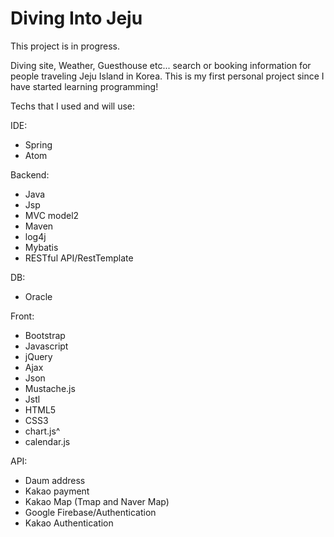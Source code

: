 # Diving Into Jeju

This project is in progress.

Diving site, Weather, Guesthouse etc... search or booking information for people traveling Jeju Island in Korea.
This is my first personal project since I have started learning programming!

Techs that I used and will use:

IDE:
- Spring
- Atom

Backend:
- Java
- Jsp
- MVC model2
- Maven
- log4j
- Mybatis
- RESTful API/RestTemplate

DB:
- Oracle

Front:
- Bootstrap
- Javascript
- jQuery
- Ajax
- Json
- Mustache.js
- Jstl
- HTML5
- CSS3
- chart.js^
- calendar.js

API:
- Daum address 
- Kakao payment 
- Kakao Map (Tmap and Naver Map)
- Google Firebase/Authentication
- Kakao Authentication
